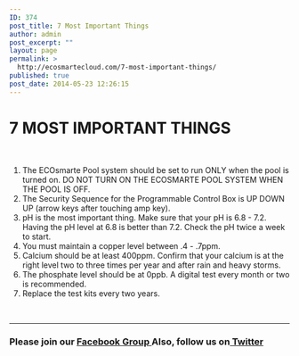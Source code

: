 ```yaml
---
ID: 374
post_title: 7 Most Important Things
author: admin
post_excerpt: ""
layout: page
permalink: >
  http://ecosmartecloud.com/7-most-important-things/
published: true
post_date: 2014-05-23 12:26:15
---
```

<center>
<!-- Standard text. Nothing special to comment --></center>
<h1>7 MOST IMPORTANT THINGS</h1>
&nbsp;
<ol>
 	<li>The ECOsmarte Pool system should be set to run ONLY when the pool is turned on. DO NOT TURN ON THE ECOSMARTE POOL SYSTEM WHEN THE POOL IS OFF.</li>
 	<li>The Security Sequence for the Programmable Control Box is UP DOWN UP (arrow keys after touching amp key).</li>
 	<li>pH is the most important thing. Make sure that your pH is 6.8 - 7.2. Having the pH level at 6.8 is better than 7.2. Check the pH twice a week to start.</li>
 	<li>You must maintain a copper level between .4 - .7ppm.</li>
 	<li>Calcium should be at least 400ppm. Confirm that your calcium is at the right level two to three times per year and after rain and heavy storms.</li>
 	<li>The phosphate level should be at 0ppb. A digital test every month or two is recommended.</li>
 	<li>Replace the test kits every two years.</li>
</ol>
&nbsp;

<hr />

<h3>Please join our <a href="http://www.facebook.com/pages/ECOsmarte/260208241509?fref=ts " target="_blank" rel="noopener">Facebook Group </a>
Also, follow us on<a href="https://twitter.com/Ecosmarte2" target="_blank" rel="noopener"> Twitter </a></h3>
&nbsp;